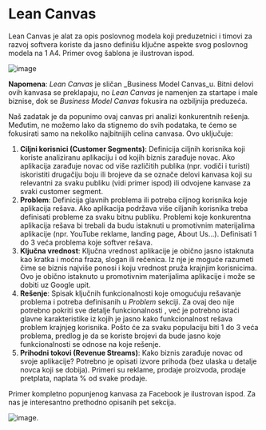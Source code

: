 # Lean Canvas

Lean Canvas je alat za opis poslovnog modela koji preduzetnici i timovi za razvoj softvera koriste da jasno definišu ključne aspekte svog poslovnog modela na 1 A4. Primer ovog šablona je ilustrovan ispod.

![image](https://github.com/psw-ftn/supportive-information/assets/7092212/9ba03198-45a5-4c9b-9c4c-6e82ee70788b)

**Napomena**: _Lean Canvas_ je sličan _Business Model Canvas_u. Bitni delovi ovih kanvasa se preklapaju, no _Lean Canvas_ je namenjen za startape i male biznise, dok se _Business Model Canvas_ fokusira na ozbiljnija preduzeća.

Naš zadatak je da popunimo ovaj canvas pri analizi konkurentnih rešenja. Međutim, ne možemo lako da stignemo do svih podataka, te ćemo se fokusirati samo na nekoliko najbitnijih celina canvasa. Ovo uključuje:

1. **Ciljni korisnici (Customer Segments)**: Definicija ciljnih korisnika koji koriste analiziranu aplikaciju i od kojih biznis zarađuje novac. Ako aplikacija zarađuje novac od više različitih publika (npr. vodiči i turisti) iskoristiti drugačiju boju ili brojeve da se označe delovi kanvasa koji su relevantni za svaku publiku (vidi primer ispod) ili odvojene kanvase za svaki customer segment.
2. **Problem**: Definicija glavnih problema ili potreba ciljnog korisnika koje aplikacija rešava. Ako aplikacija podržava više ciljanih korisnika treba definisati probleme za svaku bitnu publiku. Problemi koje konkurentna aplikacija rešava bi trebali da budu istaknuti u promotivnim materijalima aplikacije (npr. YouTube reklame, landing page, About Us...). Definisati 1 do 3 veća problema koje softver rešava.
3. **Ključna vrednost**: Ključna vrednost aplikacije je obično jasno istaknuta kao kratka i moćna fraza, slogan ili rečenica. Iz nje je moguće razumeti čime se biznis najviše ponosi i koju vrednost pruža krajnjim korisnicima. Ovo je obično istaknuto u promotivnim materijalima aplikacije i može se dobiti uz Google upit.
4. **Rešenje**: Spisak ključnih funkcionalnosti koje omogućuju rešavanje problema i potreba definisanih u _Problem_ sekciji. Za ovaj deo nije potrebno pokriti sve detalje funkcionalnosti , već je potrebno istaći glavne karakteristike iz kojih je jasno kako funkcionalnost rešava problem krajnjeg korisnika. Pošto će za svaku populaciju biti 1 do 3 veća problema, predlog je da se koriste brojevi da bude jasno koje funkcionalnosti se odnose na koje rešenje.
5. **Prihodni tokovi (Revenue Streams)**: Kako biznis zarađuje novac od svoje aplikacije? Potrebno je opisati izvore prihoda (bez ulaska u detalje novca koji se dobija). Primeri su reklame, prodaje proizvoda, prodaje pretplata, naplata % od svake prodaje.

Primer kompletno popunjenog kanvasa za Facebook je ilustrovan ispod. Za nas je interesantno prethodno opisanih pet sekcija.

![image](https://github.com/psw-ftn/supportive-information/assets/7092212/4fbaeb33-9569-4189-b9b3-86c2a4aa6f78).
